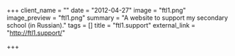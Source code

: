 +++
client_name = ""
date = "2012-04-27"
image = "ftl1.png"
image_preview = "ftl1.png"
summary = "A website to support my secondary school (in Russian)."
tags = []
title = "ftl1.support"
external_link = "http://ftl1.support/"

+++
